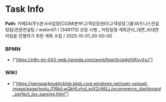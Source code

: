 # Task Info

**Path:** 카페24(주)\본사사업장\[CG]MI본부\고객성장센터\고객성장그룹\비즈니스컨설팅팀\전문컨설팅 / wskim01 / [349173] 코칭 시행 _ 미팅일정 계획관리_대면_비대면 미팅을 진행하기 위한 계획 수립 / 2025-10-01_00-00-00

### BPMN
- ["https://n8n-mi-043-web.hanpda.com/workflow/tlrJqdgtVKyvjtyJ"]

### WIKI
- ["https://gensparkpublicblob.blob.core.windows.net/user-upload-image/page/toolu_016kjLwQkHLvhzLxoX2cMiLL/ecommerce_dashboard_perfect_tsv_parsing.html"]

